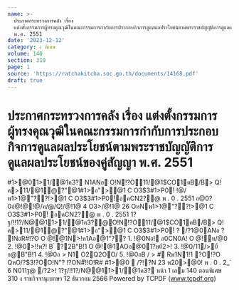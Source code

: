 ```yaml
---
name: >-
  ประกาศกระทรวงการคลัง เรื่อง
  แต่งตั้งกรรมการผู้ทรงคุณวุฒิในคณะกรรมการกำกับการประกอบกิจการดูแลผลประโยชน์ตามพระราชบัญญัติการดูแลผลประโยชน์ของคู่สัญญา
  พ.ศ. 2551
date: '2023-12-12'
category: ง พิเศษ
volume: 140
section: 310
page: 1
source: 'https://ratchakitcha.soc.go.th/documents/14168.pdf'
draft: true
---
```


# ประกาศกระทรวงการคลัง เรื่อง แต่งตั้งกรรมการผู้ทรงคุณวุฒิในคณะกรรมการกำกับการประกอบกิจการดูแลผลประโยชน์ตามพระราชบัญญัติการดูแลผลประโยชน์ของคู่สัญญา พ.ศ. 2551

#1>@01>1/@1ค3? N1ANอ O!N!?O11/@1$CO1คB/B> Q!ค>11/@1ํ@?"@1#1>อ">@1 C O3$3#1>P0!์ !@/พ1>1@"??!>@1 C O3$3#1>P0!์อคCN2?@ พ . 0 . 2551 อ@0?0อํ@!@!@/ค/@/Q!/@!1@ 4 O3>/@!1@ 26 OหNพ1>1@"??!>@1 C O3$3#1>P0!์ อคCN2?@ พ . 0 . 2551 1?ฐ/!!1?/N@@11>1/@1ค3?@O!N!?O11/@1$CO1คB/B> Q!ค>11/@1ํ@?"@1#1>อ">@1 C O3$3#1>P0!์ ? /?1@0ANอ ? !NอR#!?O O @!@1N>!ห1Aอ@1"?? 1. !@0Nอ! อ0CN0A! O @!ห/@0 2. !@0>!!พ?! B ์ ?2B"B!1 O @!@1AOอ@01?พ0์2>! 3. !@0/11/>0์ อ@B"B!1 4. !@0อ > N1 O2Q2OO/ 5. !@0อB / > # Rพ1N1!1 ?O!?O QหO/?$3!?OO!N"? !?ON#็!!O!R# #1>@0  /?!?N 23 พ20>@0! พ . 0 . 2_` 6 N011ฐ@ /?2>! 1?ฐ/!!1?/N@@11>1/@1ค3? หน้า 1 เลม 140 ตอนพิเศษ 310 ง ราชกิจจานุเบกษา 12 ธันวาคม 2566 Powered by TCPDF (www.tcpdf.org)
